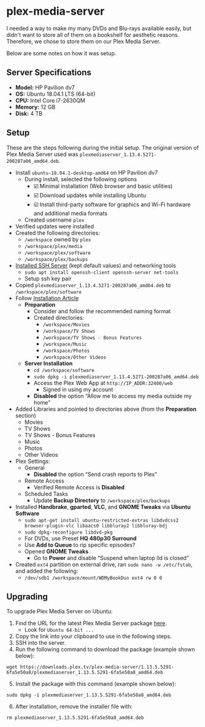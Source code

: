 # plex-media-server

I needed a way to make my many DVDs and Blu-rays available easily, but didn't want to store all of them on a bookshelf for aesthetic reasons. Therefore, we chose to store them on our Plex Media Server.

Below are some notes on how it was setup.

## Server Specifications

- **Model:** HP Pavilion dv7
- **OS:** Ubuntu 18.04.1 LTS (64-bit)
- **CPU:** Intel Core i7-2630QM
- **Memory:** 12 GB
- **Disk:** 4 TB

## Setup
These are the steps following during the initial setup. The original version of Plex Media Server used was `plexmediaserver_1.13.4.5271-200287a06_amd64.deb`.

- Install `ubuntu-18.04.1-desktop-amd64` on HP Pavilion dv7
	- During install, selected the following options
		- :ballot_box_with_check: Minimal installation (Web browser and basic utilities)
		- :ballot_box_with_check: Download updates while installing Ubuntu
		- :ballot_box_with_check: Install third-party software for graphics and Wi-Fi hardware and additional media formats
	- Created username `plex`
- Verified updates were installed
- Created the following directories:
	- `/workspace` owned by `plex`
	- `/workspace/plex/media`
	- `/workspace/plex/software`
	- `/workspace/plex/backups`
- [Installed SSH Server](https://help.ubuntu.com/lts/serverguide/openssh-server.html.en)  (kept default values) and networking tools
	- `sudo apt install openssh-client openssh-server net-tools`
	- Setup ssh key pair
- Copied `plexmediaserver_1.13.4.5271-200287a06_amd64.deb` to `/workspace/plex/software`
- Follow [Installation Article](https://support.plex.tv/articles/200288586-installation/)
	- **Preparation**
		- Consider and follow the recommended naming format
		- Created directories:
			- `/workspace/Movies`
			- `/workspace/TV Shows`
			- `/workspace/TV Shows - Bonus Features`
			- `/workspace/Music`
			- `/workspace/Photos`
			- `/workspace/Other Videos`
	- **Server Installation**
		- `cd /workspace/software`
		- `sudo dpkg -i plexmediaserver_1.13.4.5271-200287a06_amd64.deb`
		- Access the Plex Web App at `http://IP_ADDR:32400/web`
			- Signed in using my account
		- **Disabled** the option “Allow me to access my media outside my home”
- Added Libraries and pointed to directories above (from the **Preparation** section)
	- Movies
	- TV Shows
  - TV Shows - Bonus Features
  - Music
  - Photos
  - Other Videos
- Plex Settings:
	- General
		- **Disabled** the option “Send crash reports to Plex”
	- Remote Access
		- Verified Remote Access is **Disabled**
	- Scheduled Tasks
		- Update **Backup Directory** to `/workspace/plex/backups`
- Installed **Handbrake**, **gparted**, **VLC**, and **GNOME Tweaks** via **Ubuntu Software**
	- `sudo apt-get install ubuntu-restricted-extras libdvdcss2 browser-plugin-vlc libaacs0 libbluray2 libbluray-bdj`
	- `sudo dpkg-reconfigure libdvd-pkg`
	- For DVDs, use Preset **HQ 480p30 Surround**
	- Use **Add to Queue** to rip specific episodes?
	- Opened **GNOME Tweaks**
		- Go to **Power** and disable “Suspend when laptop lid is closed”
- Created `ext4` partition on external drive, ran `sudo nano -w /etc/fstab`, and added the following:
	- `/dev/sdb1 /workspace/mount/WDMyBookDuo ext4 rw 0 0`

## Upgrading
To upgrade Plex Media Server on Ubuntu:

1. Find the URL for the latest Plex Media Server package [here](https://www.plex.tv/media-server-downloads/).
	- Look for `Ubuntu 64-bit ...`
2. Copy the link into your clipboard to use in the following steps.
3. SSH into the server.
4. Run the following command to download the package (example shown below):

```
wget https://downloads.plex.tv/plex-media-server/1.13.5.5291-6fa5e50a8/plexmediaserver_1.13.5.5291-6fa5e50a8_amd64.deb
```

5. Install the package with this command (example shown below):

```
sudo dpkg -i plexmediaserver_1.13.5.5291-6fa5e50a8_amd64.deb
```

6. After installation, remove the installer file with:

```
rm plexmediaserver_1.13.5.5291-6fa5e50a8_amd64.deb
```
